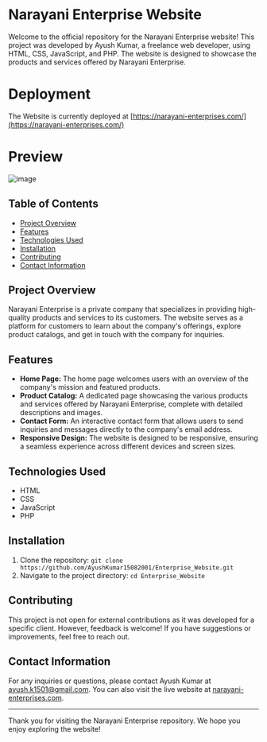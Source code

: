 # Narayani Enterprise Website

Welcome to the official repository for the Narayani Enterprise website! This project was developed by Ayush Kumar, a freelance web developer, using HTML, CSS, JavaScript, and PHP. The website is designed to showcase the products and services offered by Narayani Enterprise.

# Deployment
The Website is currently deployed at [https://narayani-enterprises.com/](https://narayani-enterprises.com/)

# Preview
![image](https://github.com/AyushKumar15082001/Enterprise_Website/assets/118304566/10a66680-8ac0-43af-96cb-c001b1e3884b)

## Table of Contents

- [Project Overview](#project-overview)
- [Features](#features)
- [Technologies Used](#technologies-used)
- [Installation](#installation)
- [Contributing](#contributing)
- [Contact Information](#contact-information)

## Project Overview

Narayani Enterprise is a private company that specializes in providing high-quality products and services to its customers. The website serves as a platform for customers to learn about the company's offerings, explore product catalogs, and get in touch with the company for inquiries.

## Features

- **Home Page:** The home page welcomes users with an overview of the company's mission and featured products.
- **Product Catalog:** A dedicated page showcasing the various products and services offered by Narayani Enterprise, complete with detailed descriptions and images.
- **Contact Form:** An interactive contact form that allows users to send inquiries and messages directly to the company's email address.
- **Responsive Design:** The website is designed to be responsive, ensuring a seamless experience across different devices and screen sizes.

## Technologies Used

- HTML
- CSS
- JavaScript
- PHP

## Installation

1. Clone the repository: `git clone https://github.com/AyushKumar15082001/Enterprise_Website.git`
2. Navigate to the project directory: `cd Enterprise_Website`

## Contributing

This project is not open for external contributions as it was developed for a specific client. However, feedback is welcome! If you have suggestions or improvements, feel free to reach out.

## Contact Information

For any inquiries or questions, please contact Ayush Kumar at ayush.k1501@gmail.com. You can also visit the live website at [narayani-enterprises.com](https://narayani-enterprises.com/).

---

Thank you for visiting the Narayani Enterprise repository. We hope you enjoy exploring the website!
